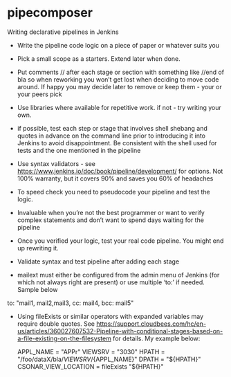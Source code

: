 # pipecomposer
Writing declarative pipelines in Jenkins

- Write the pipeline code logic on a piece of paper or whatever suits you

- Pick a small scope as a starters. Extend later when done.

- Put comments // after each stage or section with something like //end of bla so when reworking you won’t get lost when deciding to move code around.
If happy you may decide later to remove or keep them - your or your peers pick

- Use libraries where available for repetitive work. if not - try writing your own.


- if possible, test each step or stage that involves shell shebang and quotes in advance on the command line prior to introducing it into Jenkins to avoid disappointment.
Be consistent with the shell used for tests and the one mentioned in the pipeline

- Use syntax validators - see https://www.jenkins.io/doc/book/pipeline/development/ for options.
Not 100% warranty, but it covers 90% and saves you 60% of headaches

- To speed check you need to pseudocode your pipeline and test the logic.
- Invaluable when you’re not the best programmer or want to verify complex statements and don’t want to spend days waiting for the pipeline

- Once you verified your logic, test your real code pipeline. You might end up rewriting it.

- Validate syntax and test pipeline after adding each stage

- mailext must either be configured from the admin menu of Jenkins (for which not always right are present) or use multiple ‘to:’ if needed. Sample below

to: "mail1, mail2,mail3, cc: mail4, bcc: mail5"
- Using fileExists or similar operators with expanded variables may require double quotes.
See https://support.cloudbees.com/hc/en-us/articles/360027607532-Pipeline-with-conditional-stages-based-on-a-file-existing-on-the-filesystem for details. My example below:

    APPL_NAME = "APPr"
    VIEWSRV = "3030"
    HPATH = "/foo/dataX/bla/${VIEWSRV}/${APPL_NAME}"
    DPATH = "${HPATH}"
    CSONAR_VIEW_LOCATION = fileExists "${HPATH}"
